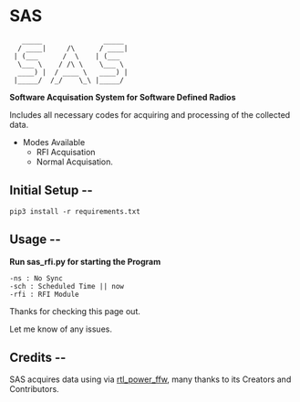 # SAS
```
   _____               _____ 
  / ____|     /\      / ____|
 | (___      /  \    | (___  
  \___ \    / /\ \    \___ \ 
  ____) |  / ____ \   ____) |
 |_____/  /_/    \_\ |_____/                              

```

**Software Acquisation System for Software Defined Radios**

Includes all necessary codes for acquiring and processing of the collected data.

* Modes Available
  * RFI Acquisation
  * Normal Acquisation.

## Initial Setup --
```
pip3 install -r requirements.txt
```
## Usage --
**Run sas_rfi.py for starting the Program**

	-ns : No Sync
	-sch : Scheduled Time || now
	-rfi : RFI Module

Thanks for checking this page out.

Let me know of any issues.

## Credits --

SAS acquires data using via [rtl_power_ffw](https://github.com/AD-Vega/rtl-power-fftw), many thanks to its Creators and Contributors.
